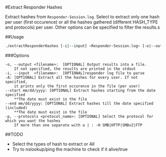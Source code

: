 #Extract Responder Hashes

Extract hashes from `Responder-Session.log`. Select to extract only one hash per user (first occurence) or all the hashes gathered (different HASH_TYPE and protocols) per user. Other options can be specified to filter the results.s

##Usage

```bash
./extractResponderHashes [-i|--input] <Responder-Session.log> [-o|--output] [-A]
```
###Options
```
-o, --output <filename>:  [OPTIONAL] Output results into a file.
    If not specified, the results are printed in the stdout
-i, --input  <filename>:  [OPTIONAL]responder log file to parse
-A: [OPTIONAL] Extract all the hashes for every user. If not specified,
    it prints only the first occurence in the file (per user)
--start mm/dd/yyyy: [OPTIONAL] Extract hashes starting from the date specified
    **The date must exist in the file
--end mm/dd/yyyy: [OPTIONAL] Extract hashes till the date specified (included)
    **The date must exist in the file
-p, --protocols <protocol_name>: [OPTIONAL] Select the protocol for which you want the hashes
    If more than one separate with a | : -H SMB|HTTP|SMBv2|FTP
```


##TODO
*  Select the types of hash to extract or All
*  Try to nslookup/ping the machine to check if it alive/true
